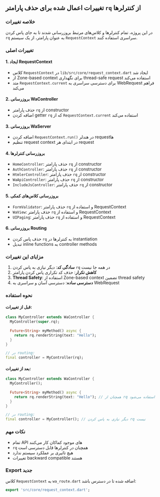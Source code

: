 ## تغییرات اعمال شده برای حذف پارامتر `rq` از کنترلرها

### خلاصه تغییرات

در این پروژه، تمام کنترلرها و کلاس‌های مرتبط بروزرسانی شدند تا به جای پاس کردن `rq` به عنوان پارامتر، از یک سیستم `RequestContext` سراسری استفاده کنند.

### تغییرات اصلی

#### 1. ایجاد RequestContext
- کلاس `RequestContext` در `lib/src/core/request_context.dart` ایجاد شد
- از Zone-based context برای نگهداری thread-safe request استفاده می‌کند
- متد `RequestContext.current` برای دسترسی سراسری به WebRequest فراهم می‌کند

#### 2. بروزرسانی WaController
- حذف پارامتر `rq` از constructor
- اضافه کردن getter `rq` که از `RequestContext.current` استفاده می‌کند

#### 3. بروزرسانی WaServer
- اضافه کردن `RequestContext.run()` در هندلر request‌ها
- تنظیم request context در ابتدای هر request

#### 4. بروزرسانی کنترلرها
- `HomeController`: حذف پارامتر `rq` از constructor
- `AuthController`: حذف پارامتر `rq` از constructor  
- `HtmlerController`: حذف پارامتر `rq` از constructor
- `WaApiController`: حذف پارامتر `rq` از constructor
- `IncludeJsController`: حذف پارامتر `rq` از constructor

#### 5. بروزرسانی کلاس‌های کمکی
- `FormValidator`: حذف پارامتر `rq` و استفاده از RequestContext
- `WaView`: حذف پارامتر `rq` و استفاده از RequestContext
- `UIPaging`: حذف پارامتر `rq` و استفاده از RequestContext

#### 6. بروزرسانی Routing
- حذف پاس کردن `rq` به کنترلرها در instantiation
- تبدیل inline functions به controller methods

### مزایای این تغییرات

1. **سادگی کد**: دیگر نیازی به پاس کردن `rq` در همه جا نیست
2. **کاهش تکرار**: حذف کد تکراری پاس کردن پارامتر
3. **Thread Safety**: استفاده از Zone-based context تضمین thread safety
4. **دسترسی ساده**: دسترسی آسان و سراسری به WebRequest

### نحوه استفاده

#### قبل از تغییرات:
```dart
class MyController extends WaController {
  MyController(super.rq);
  
  Future<String> myMethod() async {
    return rq.renderString(text: "Hello");
  }
}

// در routing:
final controller = MyController(rq);
```

#### بعد از تغییرات:
```dart
class MyController extends WaController {
  MyController();
  
  Future<String> myMethod() async {
    return rq.renderString(text: "Hello"); // همچنان از rq استفاده می‌شود
  }
}

// در routing:
final controller = MyController(); // دیگر نیازی به پاس کردن rq نیست
```

### نکات مهم

- تمام API های موجود کماکان کار می‌کنند
- `rq` همچنان در کنترلرها قابل دسترسی است
- هیچ تاثیری بر عملکرد سیستم ندارد
- تغییرات backward compatible هستند

### Export جدید

کلاس `RequestContext` به `wa_route.dart` اضافه شده تا در دسترس باشد:

```dart
export 'src/core/request_context.dart';
```